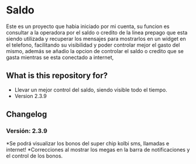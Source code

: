 Saldo
========
Este es un proyecto que habia iniciado por mi cuenta, su funcion es consultar a la operadora por el saldo o credito de la linea prepago que esta siendo utilizada y recuperar los mensajes para mostrarlos en un widget en el telefono, facilitando su visibilidad y poder controlar mejor el gasto del mismo, además se añadio la opcion de controlar el saldo o credito que se gasta mientras se esta conectado a internet,

## What is this repository for? ##

* Llevar un mejor control del saldo, siendo visible todo el tiempo.
* Version 2.3.9


## Changelog ##

### Versión: 2.3.9 ###
*Se podrá visualizar los bonos del super chip kolbi sms, llamadas e internet!
*Correcciones al mostrar los megas en la barra de notificaciones y el control de los bonos.